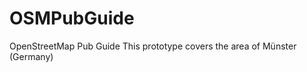 OSMPubGuide
===========

OpenStreetMap Pub Guide
This prototype covers the area of Münster (Germany)

